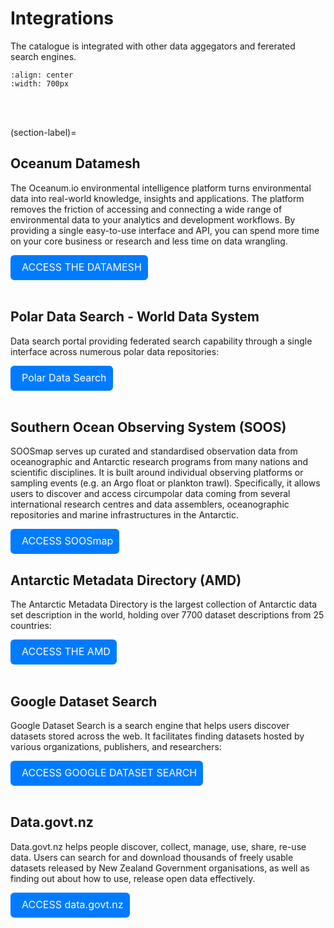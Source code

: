 # Integrations

The catalogue is integrated with other data aggegators and fererated search engines.

```{image} integrationImage.png
:align: center
:width: 700px
```
<br>
<br>



(section-label)=
## Oceanum Datamesh
The <span style="text-decoration: none;">Oceanum.io</span> environmental intelligence platform turns environmental data into real-world knowledge, insights and applications. The platform removes the friction of accessing and connecting a wide range of environmental data to your analytics and development workflows. By providing a single easy-to-use interface and API, you can spend more time on your core business or research and less time on data wrangling.

<div style="background-color: #007BFF; border: 2px solid #007BFF; border-radius: 6px; padding: 8px; display: inline-block; position: relative;">
    <a style="font-size: 16px; text-decoration: none; color: white; position: relative; top: -1px;" href="https://oceanum.io/">
        <i class="fas fa-chevron-circle-right" style="color: white; margin-right: 8px;"></i> ACCESS THE DATAMESH
    </a>
</div>

<br>
<br>

## Polar Data Search - World Data System

Data search portal providing federated search capability through a single interface across numerous polar data repositories:

<div style="background-color: #007BFF; border: 2px solid #007BFF; border-radius: 6px; padding: 8px; display: inline-block; position: relative;">
    <a style="font-size: 16px; text-decoration: none; color: white; position: relative; top: -1px;" href="https://search.polder.info/">
        <i class="fas fa-chevron-circle-right" style="color: white; margin-right: 8px;"></i> Polar Data Search
    </a>
</div>


<br>
<br>

## Southern Ocean Observing System (SOOS)

SOOSmap serves up curated and standardised observation data from oceanographic and Antarctic research programs from many nations and scientific disciplines. It is built around individual observing platforms or sampling events (e.g. an Argo float or plankton trawl). Specifically, it allows users to discover and access circumpolar data coming from several international research centres and data assemblers, oceanographic repositories and marine infrastructures in the Antarctic. 

<div style="background-color: #007BFF; border: 2px solid #007BFF; border-radius: 6px; padding: 8px; display: inline-block; position: relative;">
    <a style="font-size: 16px; text-decoration: none; color: white; position: relative; top: -1px;" href="http://www.soosmap.aq/">
        <i class="fas fa-chevron-circle-right" style="color: white; margin-right: 8px;"></i> ACCESS SOOSmap
    </a>
</div>

## Antarctic Metadata Directory (AMD)

The Antarctic Metadata Directory is the largest collection of Antarctic data set description in the world, holding over 7700 dataset descriptions from 25 countries:

<div style="background-color: #007BFF; border: 2px solid #007BFF; border-radius: 6px; padding: 8px; display: inline-block; position: relative;">
    <a style="font-size: 16px; text-decoration: none; color: white; position: relative; top: -1px;" href="https://search.earthdata.nasa.gov/search?portal=amd">
        <i class="fas fa-chevron-circle-right" style="color: white; margin-right: 8px;"></i> ACCESS THE AMD
    </a>
</div>

<br>
<br>

## Google Dataset Search

Google Dataset Search is a search engine that helps users discover datasets stored across the web. It facilitates finding datasets hosted by various organizations, publishers, and researchers: 

<div style="background-color: #007BFF; border: 2px solid #007BFF; border-radius: 6px; padding: 8px; display: inline-block; position: relative;">
    <a style="font-size: 16px; text-decoration: none; color: white; position: relative; top: -1px;" href="https://datasetsearch.research.google.com/">
        <i class="fas fa-chevron-circle-right" style="color: white; margin-right: 8px;"></i> ACCESS GOOGLE DATASET SEARCH
    </a>
</div>

<br>
<br>


## <span style="text-decoration: none;">Data.govt.nz</span>

<span style="text-decoration: none;">Data.govt.nz</span> helps people discover, collect, manage, use, share, re-use data. Users can search for and download thousands of freely usable datasets released by New Zealand Government organisations, as well as finding out about how to use, release open data effectively.  

<div style="background-color: #007BFF; border: 2px solid #007BFF; border-radius: 6px; padding: 8px; display: inline-block; position: relative;">
    <a style="font-size: 16px; text-decoration: none; color: white; position: relative; top: -1px;" href="https://catalogue.data.govt.nz/dataset">
        <i class="fas fa-chevron-circle-right" style="color: white; margin-right: 8px;"></i> ACCESS data.govt.nz
    </a>
</div>
<br>
<br>

